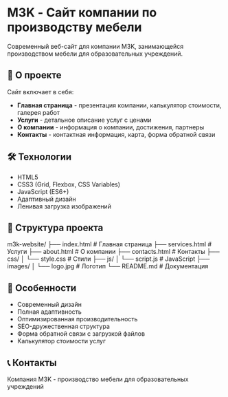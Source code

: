 # M3K - Сайт компании по производству мебели

Современный веб-сайт для компании M3K, занимающейся производством мебели для образовательных учреждений.

## 🚀 О проекте

Сайт включает в себя:
- **Главная страница** - презентация компании, калькулятор стоимости, галерея работ
- **Услуги** - детальное описание услуг с ценами
- **О компании** - информация о компании, достижения, партнеры
- **Контакты** - контактная информация, карта, форма обратной связи

## 🛠 Технологии

- HTML5
- CSS3 (Grid, Flexbox, CSS Variables)
- JavaScript (ES6+)
- Адаптивный дизайн
- Ленивая загрузка изображений

## 📁 Структура проекта

m3k-website/
├── index.html # Главная страница
├── services.html # Услуги
├── about.html # О компании
├── contacts.html # Контакты
├── css/
│ └── style.css # Стили
├── js/
│ └── script.js # JavaScript
├── images/
│ └── logo.jpg # Логотип
└── README.md # Документация


## 🎯 Особенности

- Современный дизайн
- Полная адаптивность
- Оптимизированная производительность
- SEO-дружественная структура
- Форма обратной связи с загрузкой файлов
- Калькулятор стоимости услуг

## 📞 Контакты

Компания M3K - производство мебели для образовательных учреждений
